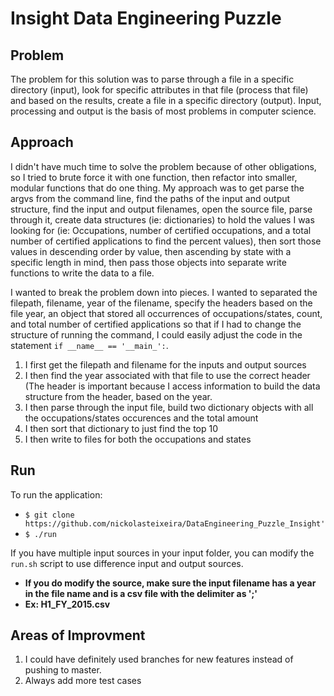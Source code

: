 # Insight Data Engineering Puzzle

## Problem

The problem for this solution was to parse through a file in a specific directory (input), look for specific attributes in that file (process that file) and based on the results, create a file in a specific directory (output). Input, processing and output is the basis of most problems in computer science.

## Approach
I didn't have much time to solve the problem because of other obligations, so I tried to brute force it with one function, then refactor into smaller, modular functions that do one thing. My approach was to get parse the argvs from the command line, find the paths of the input and output structure, find the input and output filenames, open the source file, parse through it, create data structures (ie: dictionaries) to hold the values I was looking for (ie: Occupations, number of certified occupations, and a total number of certified applications to find the percent values), then sort those values in descending order by value, then ascending by state with a specific length in mind, then pass those objects into separate write functions to write the data to a file.


I wanted to break the problem down into pieces. I wanted to separated the filepath, filename, year of the filename, specify the headers based on the file year, an object that stored all occurrences of occupations/states, count, and total number of certified applications so that if I had to change the structure of running the command, I could easily adjust the code in the statement `if __name__ == '__main_':`. 

1. I first get the filepath and filename for the inputs and output sources
2. I then find the year associated with that file to use the correct header (The header is important because I access information to build the data structure from the header, based on the year.
3. I then parse through the input file, build two dictionary objects with all the occupations/states occurences and the total amount
4. I then sort that dictionary to just find the top 10
5. I then write to files for both the occupations and states

## Run
To run the application:

- `$ git clone https://github.com/nickolasteixeira/DataEngineering_Puzzle_Insight'`
- `$ ./run`

If you have multiple input sources in your input folder, you can modify the `run.sh` script to use difference input and output sources. 
- **If you do modify the source, make sure the input filename has a year in the file name and is a csv file with the delimiter as ';'**
- **Ex: H1_FY_2015.csv** 

## Areas of Improvment

1. I could have definitely used branches for new features instead of pushing to master.
2. Always add more test cases
